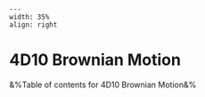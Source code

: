 
```{figure} /figures/busy.png
---
width: 35%
align: right
```
# 4D10 Brownian Motion

&%Table of contents for 4D10 Brownian Motion&%